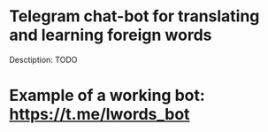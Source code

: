 # Telegram chat-bot for translating and learning foreign words

Desctiption: TODO

# Example of a working bot: https://t.me/lwords_bot
